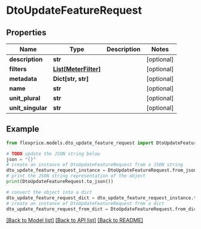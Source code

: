 # DtoUpdateFeatureRequest


## Properties

Name | Type | Description | Notes
------------ | ------------- | ------------- | -------------
**description** | **str** |  | [optional] 
**filters** | [**List[MeterFilter]**](MeterFilter.md) |  | [optional] 
**metadata** | **Dict[str, str]** |  | [optional] 
**name** | **str** |  | [optional] 
**unit_plural** | **str** |  | [optional] 
**unit_singular** | **str** |  | [optional] 

## Example

```python
from flexprice.models.dto_update_feature_request import DtoUpdateFeatureRequest

# TODO update the JSON string below
json = "{}"
# create an instance of DtoUpdateFeatureRequest from a JSON string
dto_update_feature_request_instance = DtoUpdateFeatureRequest.from_json(json)
# print the JSON string representation of the object
print(DtoUpdateFeatureRequest.to_json())

# convert the object into a dict
dto_update_feature_request_dict = dto_update_feature_request_instance.to_dict()
# create an instance of DtoUpdateFeatureRequest from a dict
dto_update_feature_request_from_dict = DtoUpdateFeatureRequest.from_dict(dto_update_feature_request_dict)
```
[[Back to Model list]](../README.md#documentation-for-models) [[Back to API list]](../README.md#documentation-for-api-endpoints) [[Back to README]](../README.md)


